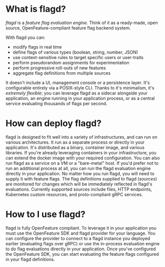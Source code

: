 # What is flagd?

_flagd_ is a _feature flag evaluation engine_.
Think of it as a ready-made, open source, OpenFeature-compliant feature flag backend system.

With flagd you can:

* modify flags in real time
* define flags of various types (boolean, string, number, JSON)
* use context-sensitive rules to target specific users or user-traits
* perform pseudorandom assignments for experimentation
* perform progressive roll-outs of new features
* aggregate flag definitions from multiple sources

It doesn't include a UI, management console or a persistence layer.
It's configurable entirely via a POSIX-style CLI.
Thanks to it's minimalism, it's _extremely flexible_; you can leverage flagd as a sidecar alongside your application, an engine running in your application process, or as a central service evaluating thousands of flags per second.

# How can deploy flagd?

flagd is designed to fit well into a variety of infrastructures, and can run on various architectures.
It run as a separate process or directly in your application.
It's distributed as a binary, container image, and various libraries.
If you're already leveraging containers in your infrastructure, you can extend the docker image with your required configuration.
You can also run flagd as a service on a VM or a "bare-metal" host.
If you'd prefer not to run an additional process at all, you can run the flagd evaluation engine directly in your application.
No matter how you run flagd, you will need to supply it with feature flags.
The flag definitions supplied to flagd (*sources*) are monitored for changes which will be immediately reflected in flagd's evaluations.
Currently supported sources include files, HTTP endpoints, Kubernetes custom resources, and proto-compliant gRPC services.

<!-- Should we add some simple diagrams here to illustrate the deployment options and sources? -->
<!-- Do we want to add links here? or is there value in keeping this entirely self-contained to keep things focused? -->

# How to I use flagd?

flagd is fully OpenFeature compliant.
To leverage it in your application you must use the OpenFeature SDK and flagd provider for your language.
You can configure the provider to connect to a flagd instance you deployed earlier (evaluating flags over gRPC) or use the in-process evaluation engine to do flag evaluations directly in your application.
Once you've configured the OpenFeature SDK, you can start evaluating the feature flags configured in your flagd definitions.
